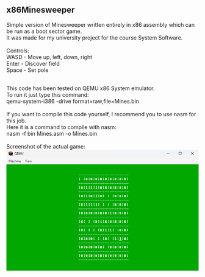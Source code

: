 ## x86Minesweeper
Simple version of Minesweeper written entirely in x86 assembly which can be run as a boot sector game.
<br>
It was made for my university project for the course System Software.
<br>
<br>
Controls:
<br>
WASD - Move up, left, down, right
<br>
Enter - Discover field
<br>
Space - Set pole
<br>
<br>

This code has been tested on QEMU x86 System emulator.
<br>
To run it just type this command:
<br>
qemu-system-i386 -drive format=raw,file=Mines.bin
<br>
<br>
If you want to compile this code yourself, I recommend you to use nasm for this job.
<br>
Here it is a command to compile with nasm:
<br>
nasm -f bin Mines.asm -o Mines.bin
<br>
<br>
Screenshot of the actual game:
<br>
![Screenshot](https://github.com/pionog/x86Minesweeper/blob/main/screen.png?raw=true)
